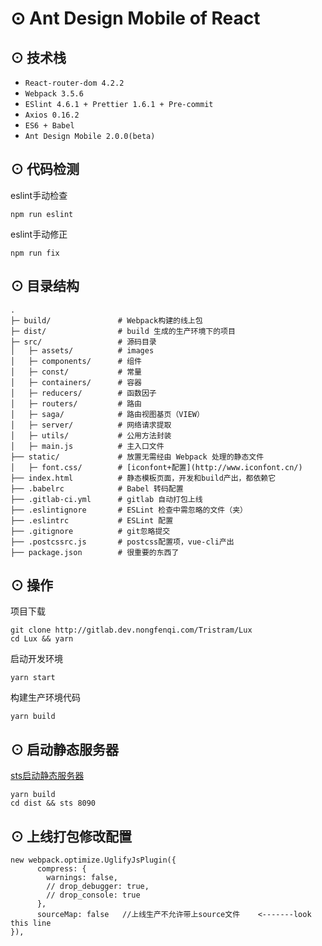 # <a name="features">⊙ Ant Design Mobile of React</a>

## <a name="features">⊙ 技术栈</a>
* `React-router-dom 4.2.2`
* `Webpack 3.5.6`
* `ESlint 4.6.1 + Prettier 1.6.1 + Pre-commit`
* `Axios 0.16.2`
* `ES6 + Babel`
* `Ant Design Mobile 2.0.0(beta)`

## <a name="features">⊙ 代码检测</a>
eslint手动检查
```
npm run eslint
```
eslint手动修正
```
npm run fix
```

## <a name="tree">⊙ 目录结构</a>
```
.
├─ build/               # Webpack构建的线上包
├─ dist/                # build 生成的生产环境下的项目
├─ src/                 # 源码目录
│   ├─ assets/          # images
│   ├─ components/      # 组件
│   ├─ const/           # 常量
│   ├─ containers/      # 容器
│   ├─ reducers/        # 函数因子
│   ├─ routers/         # 路由
│   ├─ saga/            # 路由视图基页（VIEW）
│   ├─ server/          # 网络请求提取
│   ├─ utils/           # 公用方法封装
│   ├─ main.js          # 主入口文件
├── static/             # 放置无需经由 Webpack 处理的静态文件
│   ├─ font.css/        # [iconfont+配置](http://www.iconfont.cn/)
├── index.html          # 静态模板页面，开发和build产出，都依赖它
├── .babelrc            # Babel 转码配置
├── .gitlab-ci.yml      # gitlab 自动打包上线
├── .eslintignore       # ESLint 检查中需忽略的文件（夹）
├── .eslintrc           # ESLint 配置
├── .gitignore          # git忽略提交
├── .postcssrc.js       # postcss配置项，vue-cli产出
├── package.json        # 很重要的东西了
```
## <a name="reference">⊙ 操作</a>
项目下载
```
git clone http://gitlab.dev.nongfenqi.com/Tristram/Lux
cd Lux && yarn
```
启动开发环境
```
yarn start
```
构建生产环境代码
```
yarn build
```

## <a name="reference">⊙ 启动静态服务器</a>
[sts启动静态服务器](https://www.npmjs.com/package/sts)
```
yarn build
cd dist && sts 8090
```

## <a name="reference">⊙ 上线打包修改配置</a>
```
new webpack.optimize.UglifyJsPlugin({
      compress: {
        warnings: false,
        // drop_debugger: true,
        // drop_console: true
      },
      sourceMap: false   //上线生产不允许带上source文件    <-------look this line
}),
```
